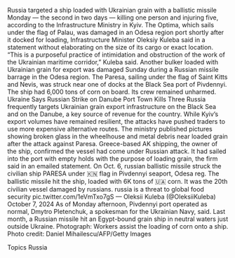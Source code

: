 Russia targeted a ship loaded with Ukrainian grain with a ballistic missile Monday — the second in two days — killing one person and injuring five, according to the Infrastructure Ministry in Kyiv.
The Optima, which sails under the flag of Palau, was damaged in an Odesa region port shortly after it docked for loading, Infrastructure Minister Oleksiy Kuleba said in a statement without elaborating on the size of its cargo or exact location.
“This is a purposeful practice of intimidation and obstruction of the work of the Ukrainian maritime corridor,” Kuleba said.
Another bulker loaded with Ukrainian grain for export was damaged Sunday during a Russian missile barrage in the Odesa region. The Paresa, sailing under the flag of Saint Kitts and Nevis, was struck near one of docks at the Black Sea port of Pivdennyi. The ship had 6,000 tons of corn on board. Its crew remained unharmed.
Ukraine Says Russian Strike on Danube Port Town Kills Three
Russia frequently targets Ukrainian grain export infrastructure on the Black Sea and on the Danube, a key source of revenue for the country. While Kyiv’s export volumes have remained resilient, the attacks have pushed traders to use more expensive alternative routes.
The ministry published pictures showing broken glass in the wheelhouse and metal debris near loaded grain after the attack against Paresa. Greece-based AK shipping, the owner of the ship, confirmed the vessel had come under Russian attack. It had sailed into the port with empty holds with the purpose of loading grain, the firm said in an emailed statement.
On Oct. 6, russian ballistic missile struck the civilian ship PARESA under 🇰🇳 flag in Pivdennyi seaport, Odesa reg.
The ballistic missile hit the ship, loaded with 6K tons of 🇺🇦 corn. It was the 20th civilian vessel damaged by russians. russia is a threat to global food security pic.twitter.com/1eVmTxo7gS
— Oleksii Kuleba (@OleksiiKuleba) October 7, 2024
As of Monday afternoon, Pivdennyi port operated as normal, Dmytro Pletenchuk, a spokesman for the Ukrainian Navy, said.
Last month, a Russian missile hit an Egypt-bound grain ship in neutral waters just outside Ukraine.
Photograph: Workers assist the loading of corn onto a ship. Photo credit: Daniel Mihailescu/AFP/Getty Images

Topics
Russia
